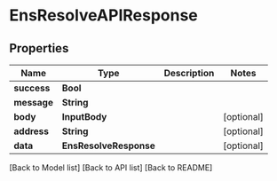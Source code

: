 # EnsResolveAPIResponse

## Properties

| Name        | Type                   | Description | Notes       |
| ----------- | ---------------------- | ----------- | ----------- |
| **success** | **Bool**               |             |             |
| **message** | **String**             |             |             |
| **body**    | **InputBody**          |             | \[optional] |
| **address** | **String**             |             | \[optional] |
| **data**    | **EnsResolveResponse** |             | \[optional] |

\[Back to Model list] \[Back to API list] \[Back to README]
